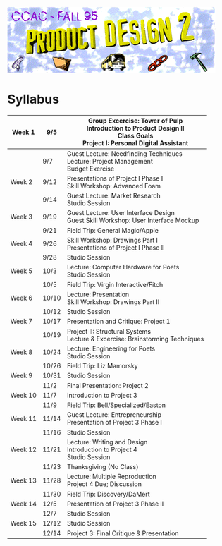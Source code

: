  ![header image](./images/all.gif)
 
# Syllabus
 
<table>
<thead>
  <tr>
    <th>Week 1</th>
    <th>9/5</th>
    <th>Group Excercise: Tower of Pulp			<br>Introduction to Product Design II			<br>Class Goals<br>Project I: Personal Digital Assistant</th>
  </tr>
</thead>
<tbody>
  <tr>
    <td></td>
    <td>9/7</td>
    <td>Guest Lecture: Needfinding Techniques<br>Lecture: Project Management<br>Budget Exercise</td>
  </tr>
  <tr>
    <td>Week 2</td>
    <td>9/12</td>
    <td>Presentations of Project I Phase I<br>Skill Workshop: Advanced Foam</td>
  </tr>
  <tr>
    <td></td>
    <td>9/14</td>
    <td>Guest Lecture: Market Research<br>Studio Session</td>
  </tr>
  <tr>
    <td>Week 3</td>
    <td>9/19</td>
    <td>Guest Lecture: User Interface Design<br>Guest Skill Workshop: User Interface Mockup</td>
  </tr>
  <tr>
    <td></td>
    <td>9/21</td>
    <td>Field Trip: General Magic/Apple</td>
  </tr>
  <tr>
    <td>Week 4</td>
    <td>9/26</td>
    <td>Skill Workshop: Drawings Part I<br>Presentations of Project I Phase II</td>
  </tr>
  <tr>
    <td></td>
    <td>9/28</td>
    <td>Studio Session</td>
  </tr>
  <tr>
    <td>Week 5</td>
    <td>10/3</td>
    <td>Lecture: Computer Hardware for Poets<br>Studio Session</td>
  </tr>
  <tr>
    <td></td>
    <td>10/5</td>
    <td>Field Trip: Virgin Interactive/Fitch</td>
  </tr>
  <tr>
    <td>Week 6</td>
    <td>10/10</td>
    <td>Lecture: Presentation<br>Skill Workshop: Drawings Part II</td>
  </tr>
  <tr>
    <td></td>
    <td>10/12</td>
    <td>Studio Session</td>
  </tr>
  <tr>
    <td>Week 7</td>
    <td>10/17</td>
    <td>Presentation and Critique: Project 1</td>
  </tr>
  <tr>
    <td></td>
    <td>10/19</td>
    <td>Project II: Structural Systems<br>Lecture &amp; Excercise: Brainstorming Techniques</td>
  </tr>
  <tr>
    <td>Week 8</td>
    <td>10/24</td>
    <td>Lecture: Engineering for Poets<br>Studio Session</td>
  </tr>
  <tr>
    <td></td>
    <td>10/26</td>
    <td>Field Trip: Liz Mamorsky</td>
  </tr>
  <tr>
    <td>Week 9</td>
    <td>10/31</td>
    <td>Studio Session</td>
  </tr>
  <tr>
    <td></td>
    <td>11/2</td>
    <td>Final Presentation: Project 2</td>
  </tr>
  <tr>
    <td>Week 10</td>
    <td>11/7</td>
    <td>Introduction to Project 3</td>
  </tr>
  <tr>
    <td></td>
    <td>11/9</td>
    <td>Field Trip: Bell/Specialized/Easton</td>
  </tr>
  <tr>
    <td>Week 11</td>
    <td>11/14</td>
    <td>Guest Lecture: Entrepreneurship<br>Presentation of Project 3 Phase I</td>
  </tr>
  <tr>
    <td></td>
    <td>11/16</td>
    <td>Studio Session</td>
  </tr>
  <tr>
    <td>Week 12</td>
    <td>11/21</td>
    <td>Lecture: Writing and Design<br>Introduction to Project 4<br>Studio Session</td>
  </tr>
  <tr>
    <td></td>
    <td>11/23</td>
    <td>Thanksgiving (No Class)</td>
  </tr>
  <tr>
    <td>Week 13</td>
    <td>11/28</td>
    <td>Lecture: Multiple Reproduction<br>Project 4 Due; Discussion</td>
  </tr>
  <tr>
    <td></td>
    <td>11/30</td>
    <td>Field Trip: Discovery/DaMert</td>
  </tr>
  <tr>
    <td>Week 14</td>
    <td>12/5</td>
    <td>Presentation of Project 3 Phase II</td>
  </tr>
  <tr>
    <td></td>
    <td>12/7</td>
    <td>Studio Session</td>
  </tr>
  <tr>
    <td>Week 15</td>
    <td>12/12</td>
    <td>Studio Session</td>
  </tr>
  <tr>
    <td></td>
    <td>12/14</td>
    <td>Project 3: Final Critique &amp; Presentation</td>
  </tr>
</tbody>
</table>
